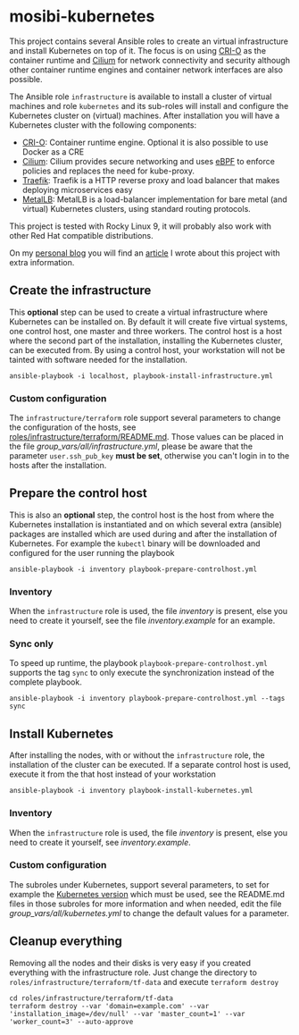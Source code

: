 # mosibi-kubernetes
This project contains several Ansible roles to create an virtual infrastructure and install Kubernetes on top of it. The focus is on using [CRI-O](https://cri-o.io/) as the container runtime and [Cilium](https://cilium.io/) for network connectivity and security although other container runtime engines and container network interfaces are also possible.

The Ansible role `infrastructure` is available to install a cluster of virtual machines and role `kubernetes` and its sub-roles will install and configure the Kubernetes cluster on (virtual) machines. After installation you will have a Kubernetes cluster with the following components:

* [CRI-O](https://cri-o.io): Container runtime engine. Optional it is also possible to use Docker as a CRE
* [Cilium](https://cilium.io): Cilium provides secure networking and uses [eBPF](https://ebpf.io) to enforce policies and replaces the need for kube-proxy.
* [Traefik](https://traefik.io): Traefik is a HTTP reverse proxy and load balancer that makes deploying microservices easy
* [MetalLB](https://metallb.universe.tf): MetalLB is a load-balancer implementation for bare metal (and virtual) Kubernetes clusters, using standard routing protocols.

This project is tested with Rocky Linux 9, it will probably also work with other Red Hat compatible distributions.

On my [personal blog](https://blog.mosibi.nl) you will find an [article](https://blog.mosibi.nl/all/2020/12/27/mosibi-kubernetes.html) I wrote about this project with extra information.

## Create the infrastructure
This **optional** step can be used to create a virtual infrastructure where Kubernetes can be installed on. By default it will create five virtual systems, one control host, one master and three workers. The control host is a host where the second part of the installation, installing the Kubernetes cluster, can be executed from. By using a control host, your workstation will not be tainted with software needed for the installation.

    ansible-playbook -i localhost, playbook-install-infrastructure.yml

### Custom configuration
The `infrastructure/terraform` role support several parameters to change the configuration of the hosts, see [roles/infrastructure/terraform/README.md](roles/infrastructure/terraform/README.md). Those values can be placed in the file *group_vars/all/infrastructure.yml*, please be aware that the parameter `user.ssh_pub_key` **must be set**, otherwise you can't login in to the hosts after the installation.

## Prepare the control host
This is also an **optional** step, the control host is the host from where the Kubernetes installation is instantiated and on which several extra (ansible) packages are installed which are used during and after the installation of Kubernetes. For example the `kubectl` binary will be downloaded and configured for the user running the playbook

    ansible-playbook -i inventory playbook-prepare-controlhost.yml

### Inventory
When the `infrastructure` role is used, the file *inventory* is present, else you need to create it yourself, see the file *inventory.example* for an example.

### Sync only
To speed up runtime, the playbook `playbook-prepare-controlhost.yml` supports the tag `sync` to only execute the synchronization instead of the complete playbook.

    ansible-playbook -i inventory playbook-prepare-controlhost.yml --tags sync

## Install Kubernetes
After installing the nodes, with or without the `infrastructure` role, the installation of the cluster can be executed. If a separate control host is used, execute it from the that host instead of your workstation

    ansible-playbook -i inventory playbook-install-kubernetes.yml

### Inventory
When the `infrastructure` role is used, the file *inventory* is present, else you need to create it yourself, see *inventory.example*. 

### Custom configuration
The subroles under Kubernetes, support several parameters, to set for example the [Kubernetes version](https://storage.googleapis.com/kubernetes-release/release/stable.txt) which must be used, see the README.md files in those subroles for more information and when needed, edit the file *group_vars/all/kubernetes.yml* to change the default values for a parameter.

## Cleanup everything
Removing all the nodes and their disks is very easy if you created everything with the infrastructure role. Just change the directory to `roles/infrastructure/terraform/tf-data` and execute `terraform destroy`

```lang=shell
cd roles/infrastructure/terraform/tf-data
terraform destroy --var 'domain=example.com' --var 'installation_image=/dev/null' --var 'master_count=1' --var 'worker_count=3' --auto-approve
```